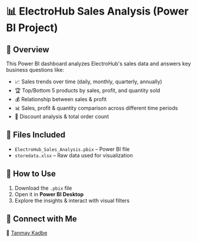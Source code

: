 # 📊 ElectroHub Sales Analysis (Power BI Project)  

## 🔹 Overview  
This Power BI dashboard analyzes ElectroHub's sales data and answers key business questions like:  
- 📈 Sales trends over time (daily, monthly, quarterly, annually)  
- 🏆 Top/Bottom 5 products by sales, profit, and quantity sold  
- 💰 Relationship between sales & profit  
- 📊 Sales, profit & quantity comparison across different time periods  
- 🎯 Discount analysis & total order count  

## 📂 Files Included  
- `ElectroHub_Sales_Analysis.pbix` – Power BI file  
- `storedata.xlsx` – Raw data used for visualization  

## 🚀 How to Use  
1. Download the `.pbix` file  
2. Open it in **Power BI Desktop**  
3. Explore the insights & interact with visual filters  

## 🔗 Connect with Me  
💼 [Tanmay Kadbe]((https://www.linkedin.com/in/tanmay-kadbe-325a6929b?utm_source=share&utm_campaign=share_via&utm_content=profile&utm_medium=android_app))  
